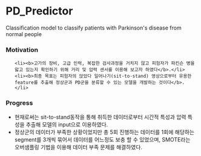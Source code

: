 # PD_Predictor
Classification model to classify patients with Parkinson's disease from normal people

<h3>Motivation</h3>
  <ul>
    
    <li><b>고가의 장비, 고급 인력, 복잡한 검사과정을 거치지 않고 피험자가 파킨슨 병을 앓고 있는지 확인하기 위해 거리 및 압력 센서를 이용해 보고자 하였다</b>.</li>
    <li><b>최종 목표는 피험자의 앉았다 일어나기(sit-to-stand) 영상으로부터 유용한 feature를 추출해 정상군과 PD군을 분류할 수 있는 모델을 개발하는 것이다</b>.</li>
  
  </ul>


<h3>Progress</h3>
  <ul>
  <li>현재로써는 sit-to-stand동작을 통해 취득한 데이터로부터 시간적 특성과 압력 특성을 추출해 모델의 input으로 이용하였다.</li>
  <li>정상군의 데이터가 부족한 상황이었지만 총 5회 진행하는 데이터를 1회에 해당하는 segment를 3개씩 묶어서 데이터를 어느정도 보충 할 수 있었으며, SMOTE라는 오버샘플링 기법을
  이용해 데이터 부족 문제를 해결하였다.</li>
  </ul>
  
